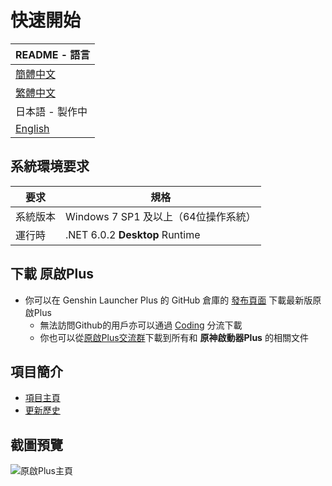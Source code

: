 # 快速開始

|README - 語言|
|-|
|[簡體中文](../README.md)|
|[繁體中文](./README_CNT.md)|
|日本語 - 製作中|
|[English](./README_EN.md)|

## 系統環境要求

|要求|規格|
|-|-|
|系統版本|Windows 7 SP1 及以上（64位操作系統）|
|運行時|.NET 6.0.2 **Desktop** Runtime|

## 下載 原啟Plus

- 你可以在 Genshin Launcher Plus 的 GitHub 倉庫的 [發布頁面](https://github.com/DawnFz/Genshin.Launcher.Plus/releases) 下載最新版原啟Plus
  - 無法訪問Github的用戶亦可以通過 [Coding](https://nenedan.coding.net/public/glp/GenShin_Launcher_Plus/git/files) 分流下載
  - 你也可以從[原啟Plus交流群](https://jq.qq.com/?_wv=1027&k=hHtDKShK)下載到所有和 **原神啟動器Plus** 的相關文件

## 項目簡介

-  [項目主頁](https://www.dawnfz.com)
-  [更新歷史](https://www.dawnfz.com/document/view/updated)

## 截圖預覽

![原啟Plus主頁](https://s2.loli.net/2022/03/08/UcaQSyRz6LJTen9.jpg)
